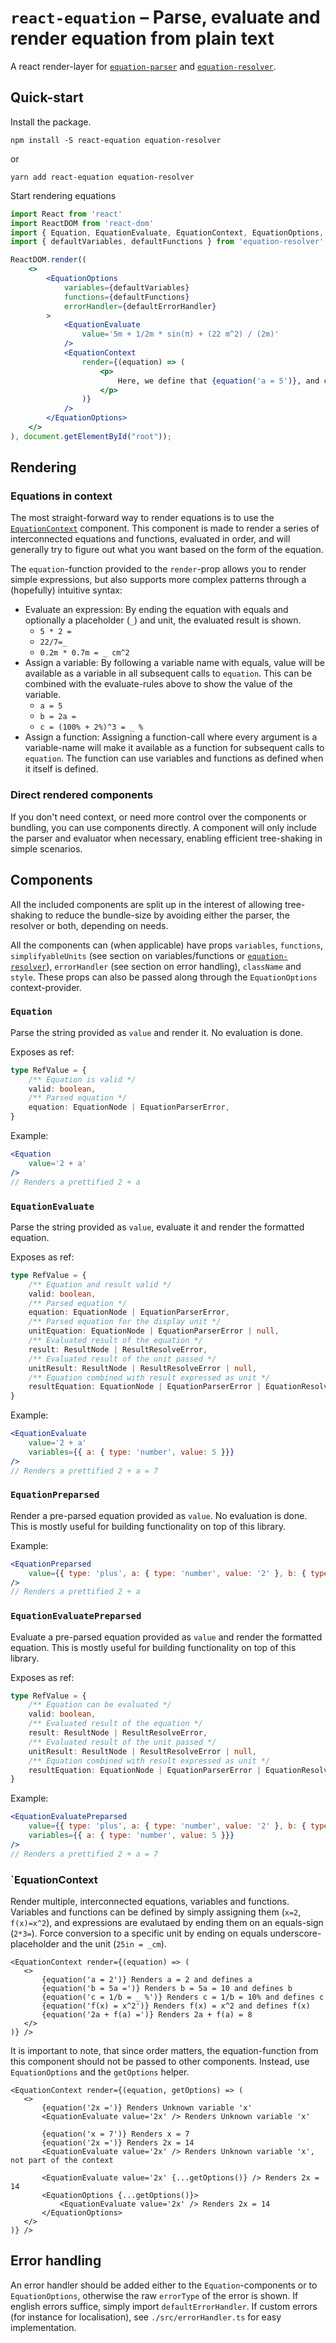 # `react-equation` – Parse, evaluate and render equation from plain text

A react render-layer for [`equation-parser`](https://github.com/kgram/equation-parser) and [`equation-resolver`](https://github.com/kgram/equation-resolver).


## Quick-start
Install the package.

```
npm install -S react-equation equation-resolver
```
or
```
yarn add react-equation equation-resolver
```

Start rendering equations

```jsx
import React from 'react'
import ReactDOM from 'react-dom'
import { Equation, EquationEvaluate, EquationContext, EquationOptions, defaultErrorHandler } from 'react-equation'
import { defaultVariables, defaultFunctions } from 'equation-resolver'

ReactDOM.render((
    <>
        <EquationOptions
            variables={defaultVariables}
            functions={defaultFunctions}
            errorHandler={defaultErrorHandler}
        >
            <EquationEvaluate
                value='5m + 1/2m * sin(π) + (22 m^2) / (2m)'
            />
            <EquationContext
                render={(equation) => (
                    <p>
                        Here, we define that {equation('a = 5')}, and can then evaluate that {equation('7 / a = ')}
                    </p>
                )}
            />
        </EquationOptions>
    </>
), document.getElementById("root"));
```

## Rendering

### Equations in context
The most straight-forward way to render equations is to use the [`EquationContext`](#equationcontext) component. This component is made to render a series of interconnected equations and functions, evaluated in order, and will generally try to figure out what you want based on the form of the equation.

The `equation`-function provided to the `render`-prop allows you to render simple expressions, but also supports more complex patterns through a (hopefully) intuitive syntax:

* Evaluate an expression: By ending the equation with equals and optionally a placeholder (`_`) and unit, the evaluated result is shown.
    * `5 * 2 =`
    * `22/7=_`
    * `0.2m * 0.7m = _ cm^2`
* Assign a variable: By following a variable name with equals, value will be available as a variable in all subsequent calls to `equation`. This can be combined with the evaluate-rules above to show the value of the variable.
    * `a = 5`
    * `b = 2a =`
    * `c = (100% + 2%)^3 = _ %`
* Assign a function: Assigning a function-call where every argument is a variable-name will make it available as a function for subsequent calls to `equation`. The function can use variables and functions as defined when it itself is defined.

### Direct rendered components
If you don't need context, or need more control over the components or bundling, you can use components directly. A component will only include the parser and evaluator when necessary, enabling efficient tree-shaking in simple scenarios.

## Components
All the included components are split up in the interest of allowing tree-shaking to reduce the bundle-size by avoiding either the parser, the resolver or both, depending on needs.

All the components can (when applicable) have props `variables`, `functions`, `simplifyableUnits` (see section on variables/functions or [`equation-resolver`](https://github.com/kgram/equation-resolver)), `errorHandler` (see section on error handling), `className` and `style`. These props can also be passed along through the `EquationOptions` context-provider.

### `Equation`
Parse the string provided as `value` and render it. No evaluation is done.

Exposes as ref:

```ts
type RefValue = {
    /** Equation is valid */
    valid: boolean,
    /** Parsed equation */
    equation: EquationNode | EquationParserError,
}
```

Example:

```jsx
<Equation
    value='2 + a'
/>
// Renders a prettified 2 + a
```

### `EquationEvaluate`
Parse the string provided as `value`, evaluate it and render the formatted equation.

Exposes as ref:

```ts
type RefValue = {
    /** Equation and result valid */
    valid: boolean,
    /** Parsed equation */
    equation: EquationNode | EquationParserError,
    /** Parsed equation for the display unit */
    unitEquation: EquationNode | EquationParserError | null,
    /** Evaluated result of the equation */
    result: ResultNode | ResultResolveError,
    /** Evaluated result of the unit passed */
    unitResult: ResultNode | ResultResolveError | null,
    /** Equation combined with result expressed as unit */
    resultEquation: EquationNode | EquationParserError | EquationResolveError | EquationRenderError,
}
```

Example:

```jsx
<EquationEvaluate
    value='2 + a'
    variables={{ a: { type: 'number', value: 5 }}}
/>
// Renders a prettified 2 + a = 7
```

### `EquationPreparsed`
Render a pre-parsed equation provided as `value`. No evaluation is done. This is mostly useful for building functionality on top of this library.

Example:

```jsx
<EquationPreparsed
    value={{ type: 'plus', a: { type: 'number', value: '2' }, b: { type: 'variable', name: 'a' } }}
/>
// Renders a prettified 2 + a
```

### `EquationEvaluatePreparsed`
Evaluate a pre-parsed equation provided as `value` and render the formatted equation. This is mostly useful for building functionality on top of this library.

Exposes as ref:

```ts
type RefValue = {
    /** Equation can be evaluated */
    valid: boolean,
    /** Evaluated result of the equation */
    result: ResultNode | ResultResolveError,
    /** Evaluated result of the unit passed */
    unitResult: ResultNode | ResultResolveError | null,
    /** Equation combined with result expressed as unit */
    resultEquation: EquationNode | EquationParserError | EquationResolveError,
}
```

Example:

```jsx
<EquationEvaluatePreparsed
    value={{ type: 'plus', a: { type: 'number', value: '2' }, b: { type: 'variable', name: 'a' } }}
    variables={{ a: { type: 'number', value: 5 }}}
/>
// Renders a prettified 2 + a = 7
```

### `EquationContext
Render multiple, interconnected equations, variables and functions. Variables
and functions can be defined by simply assigning them (`x=2`, `f(x)=x^2`), and
expressions are evalutaed by ending them on an equals-sign (`2*3=`). Force
conversion to a specific unit by ending on equals underscore-placeholder and the
unit (`25in = _cm`).

```tsx
<EquationContext render={(equation) => (
   <>
       {equation('a = 2')} Renders a = 2 and defines a
       {equation('b = 5a =')} Renders b = 5a = 10 and defines b
       {equation('c = 1/b = _ %')} Renders c = 1/b = 10% and defines c
       {equation('f(x) = x^2')} Renders f(x) = x^2 and defines f(x)
       {equation('2a + f(a) =')} Renders 2a + f(a) = 8
   </>
)} />
```

It is important to note, that since order matters, the equation-function from
this component should not be passed to other components. Instead, use
`EquationOptions` and the `getOptions` helper.

```tsx
<EquationContext render={(equation, getOptions) => (
   <>
       {equation('2x =')} Renders Unknown variable 'x'
       <EquationEvaluate value='2x' /> Renders Unknown variable 'x'

       {equation('x = 7')} Renders x = 7
       {equation('2x =')} Renders 2x = 14
       <EquationEvaluate value='2x' /> Renders Unknown variable 'x', not part of the context

       <EquationEvaluate value='2x' {...getOptions()} /> Renders 2x = 14
       <EquationOptions {...getOptions()}>
           <EquationEvaluate value='2x' /> Renders 2x = 14
       </EquationOptions>
   </>
)} />
```

## Error handling
An error handler should be added either to the `Equation`-components or to `EquationOptions`, otherwise the raw `errorType` of the error is shown. If english errors suffice, simply import `defaultErrorHandler`. If custom errors (for instance for localisation), see `./src/errorHandler.ts` for easy implementation.
